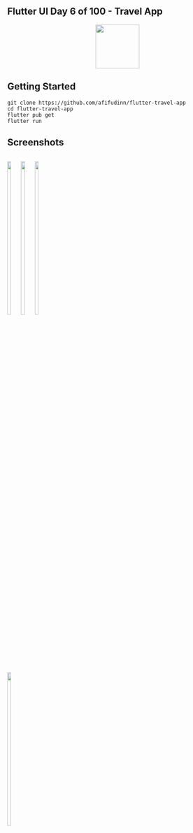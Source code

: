 ## Flutter UI Day 6 of 100 - Travel App
<p align="center">
  <img src="https://avatars.githubusercontent.com/u/94339143?v=4" width=100/>
</p>

## Getting Started

```
git clone https://github.com/afifudinn/flutter-travel-app
cd flutter-travel-app
flutter pub get
flutter run
```

## Screenshots
<p style="float: left;">
  <img src="https://github.com/afifudinn/flutter-travel-app/blob/main/screenshots/1.png" width="30%"/>
  <img src="https://github.com/afifudinn/flutter-travel-app/blob/main/screenshots/2.png" width="30%"/>
  <img src="https://github.com/afifudinn/flutter-travel-app/blob/main/screenshots/3.png" width="30%"/>
  <img src="https://github.com/afifudinn/flutter-travel-app/blob/main/screenshots/4.png" width="30%"/>
</p>
